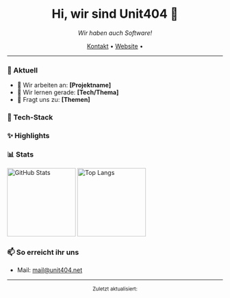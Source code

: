 <!-- Profil-Header -->
<h1 align="center">Hi, wir sind Unit404 👋</h1>
<p align="center">
  <em>Wir haben auch Software!</em>
</p>

<!-- Schnelle Links -->
<p align="center">
  <a href="mailto:[mail@unit404.net]">Kontakt</a> •
  <a href="https://[unit404.net]">Website</a> •
</p>

---

### 🚀 Aktuell
- 🔭 Wir arbeiten an: **[Projektname]**
- 🌱 Wir lernen gerade: **[Tech/Thema]**
- 💬 Fragt uns zu: **[Themen]**

### 🧰 Tech-Stack


### ✨ Highlights
<!--- **[Projekt A]** – 1-Satz-Pitch. [Repo](https://github.com/[du]/[repo-a]) • [Demo](https://…)
- **[Projekt B]** – 1-Satz-Pitch. [Repo](https://github.com/[du]/[repo-b]) -->

### 📊 Stats
<!-- Du kannst diese Zeilen löschen, wenn du keine Badges willst -->
<p>
  <img alt="GitHub Stats" height="160" src="https://github-readme-stats.vercel.app/api?username=[DEIN_USERNAME]&show_icons=true&hide_title=true" />
  <img alt="Top Langs" height="160" src="https://github-readme-stats.vercel.app/api/top-langs/?username=[DEIN_USERNAME]&layout=compact" />
</p>

### 📫 So erreicht ihr uns
- Mail: mail@unit404.net

---

<p align="center">
  <sub>Zuletzt aktualisiert: <!--LAST_UPDATED--></sub>
</p>

<!--
**Unit404Git/Unit404Git** is a ✨ _special_ ✨ repository because its `README.md` (this file) appears on your GitHub profile.

Here are some ideas to get you started:

- 🔭 I’m currently working on ...
- 🌱 I’m currently learning ...
- 👯 I’m looking to collaborate on ...
- 🤔 I’m looking for help with ...
- 💬 Ask me about ...
- 📫 How to reach me: ...
- 😄 Pronouns: ...
- ⚡ Fun fact: ...
-->
